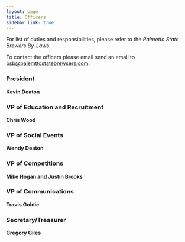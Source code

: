 ```yaml
---
layout: page
title: Officers
sidebar_link: true
---
```


For list of duties and responsibilities, please refer to the *Palmetto State Brewers
By-Laws*.

To contact the officers please email send an email to psb@palemttostatebrewsers.com.

### President

**Kevin Deaton**

### VP of Education and Recruitment

**Chris Wood** 

### VP of Social Events

**Wendy Deaton**                       

### VP of Competitions 

**Mike Hogan and Justin Brooks**

### VP of Communications

**Travis Goldie**

### Secretary/Treasurer

**Gregory Giles**
